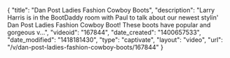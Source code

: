 {
    "title": "Dan Post Ladies Fashion Cowboy Boots",
    "description": "Larry Harris is in the BootDaddy room with Paul to talk about our newest stylin' Dan Post Ladies Fashion Cowboy Boot! These boots have popular and gorgeous v...",
    "videoid": "167844",
    "date_created": "1400657533",
    "date_modified": "1418181430",
    "type": "captivate",
    "layout": "video",
    "url": "\/v\/dan-post-ladies-fashion-cowboy-boots\/167844"
}